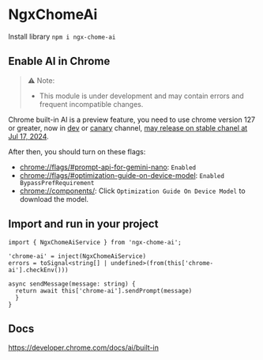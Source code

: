 # NgxChomeAi

Install library ```npm i ngx-chome-ai```

## Enable AI in Chrome

> ⚠️ Note:
> * This module is under development and may contain errors and frequent incompatible changes.


Chrome built-in AI is a preview feature, you need to use chrome version 127 or greater, now in [dev](https://www.google.com/chrome/dev/?extra=devchannel) or [canary](https://www.google.com/chrome/canary/) channel, [may release on stable chanel at Jul 17, 2024](https://chromestatus.com/roadmap).

After then, you should turn on these flags:
* [chrome://flags/#prompt-api-for-gemini-nano](chrome://flags/#prompt-api-for-gemini-nano): `Enabled`
* [chrome://flags/#optimization-guide-on-device-model](chrome://flags/#optimization-guide-on-device-model): `Enabled BypassPrefRequirement`
* [chrome://components/](chrome://components/): Click `Optimization Guide On Device Model` to download the model.


## Import and run in your project

```
import { NgxChomeAiService } from 'ngx-chome-ai';

'chrome-ai' = inject(NgxChomeAiService)
errors = toSignal<string[] | undefined>(from(this['chrome-ai'].checkEnv()))

async sendMessage(message: string) {
  return await this['chrome-ai'].sendPrompt(message)
  }
}
```

## Docs
https://developer.chrome.com/docs/ai/built-in